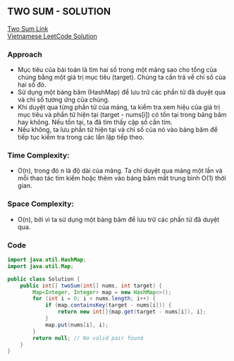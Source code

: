 ## TWO SUM - SOLUTION

[Two Sum Link](https://leetcode.com/problems/two-sum)  
[Vietnamese LeetCode Solution](https://leetcode.com/problems/two-sum/solutions/5842982/phuquocchamp-s-java-solution/)

### Approach

- Mục tiêu của bài toán là tìm hai số trong một mảng sao cho tổng của chúng bằng một giá trị mục tiêu (target). Chúng ta cần trả về chỉ số của hai số đó.
- Sử dụng một bảng băm (HashMap) để lưu trữ các phần tử đã duyệt qua và chỉ số tương ứng của chúng.
- Khi duyệt qua từng phần tử của mảng, ta kiểm tra xem hiệu của giá trị mục tiêu và phần tử hiện tại (target - nums[i]) có tồn tại trong bảng băm hay không. Nếu tồn tại, ta đã tìm thấy cặp số cần tìm.
- Nếu không, ta lưu phần tử hiện tại và chỉ số của nó vào bảng băm để tiếp tục kiểm tra trong các lần lặp tiếp theo.

### Time Complexity:

- O(n), trong đó n là độ dài của mảng. Ta chỉ duyệt qua mảng một lần và mỗi thao tác tìm kiếm hoặc thêm vào bảng băm mất trung bình O(1) thời gian.

### Space Complexity:

- O(n), bởi vì ta sử dụng một bảng băm để lưu trữ các phần tử đã duyệt qua.

### Code

```java
import java.util.HashMap;
import java.util.Map;

public class Solution {
    public int[] twoSum(int[] nums, int target) {
        Map<Integer, Integer> map = new HashMap<>();
        for (int i = 0; i < nums.length; i++) {
            if (map.containsKey(target - nums[i])) {
                return new int[]{map.get(target - nums[i]), i};
            }
            map.put(nums[i], i);
        }
        return null; // No valid pair found
    }
}
```
